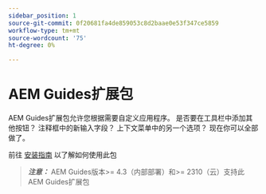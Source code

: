 ```yaml
---
sidebar_position: 1
source-git-commit: 0f20681fa4de859053c8d2baae0e53f347ce5859
workflow-type: tm+mt
source-wordcount: '75'
ht-degree: 0%

---
```


# AEM Guides扩展包

AEM Guides扩展包允许您根据需要自定义应用程序。 是否要在工具栏中添加其他按钮？ 注释框中的新输入字段？ 上下文菜单中的另一个选项？ 现在你可以全部做了。

前往 [安装指南](./integrating_customisations.md) 以了解如何使用此包

> **_注意：_** AEM Guides版本>= 4.3（内部部署）和>= 2310（云）支持此AEM Guides扩展包
